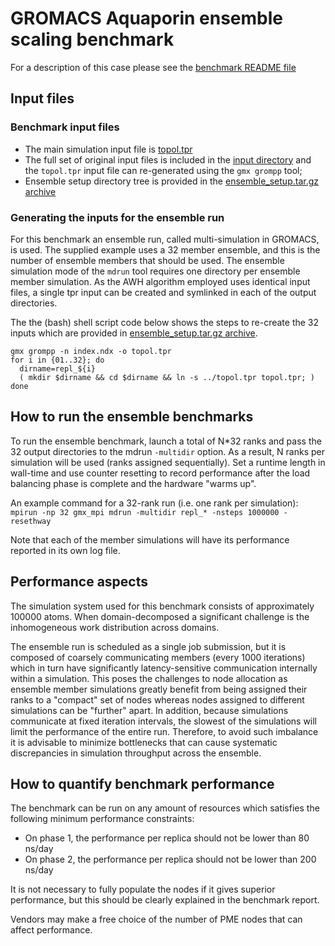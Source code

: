 # GROMACS Aquaporin ensemble scaling benchmark

For a description of this case please see the [benchmark README
file](./inputs//README)

## Input files

### Benchmark input files

- The main simulation input file is [topol.tpr](./inputs/topol.tpr)
- The full set of original input files is included in the 
  [input directory](./inputs/) and the ``topol.tpr`` input file can
  re-generated using the ``gmx grompp`` tool;
- Ensemble setup directory tree is provided in the
  [ensemble_setup.tar.gz archive](./inputs/ensemble_setup.tar.gz)

### Generating the inputs for the ensemble run

For this benchmark an ensemble run, called multi-simulation in
GROMACS, is used. The supplied example uses a 32 member ensemble, and
this is the number of ensemble members that should be used. The
ensemble simulation mode of the ``mdrun`` tool requires one directory
per ensemble member simulation.  As the AWH algorithm employed uses
identical input files, a single tpr input can be created and symlinked
in each of the output directories.

The the (bash) shell script code below shows the steps to re-create
the 32 inputs which are provided in
[ensemble_setup.tar.gz archive](./inputs/ensemble_setup.tar.gz).
```
gmx grompp -n index.ndx -o topol.tpr
for i in {01..32}; do
  dirname=repl_${i}
  ( mkdir $dirname && cd $dirname && ln -s ../topol.tpr topol.tpr; )
done
```

## How to run the ensemble benchmarks

To run the ensemble benchmark, launch a total of N*32 ranks and pass
the 32 output directories to the mdrun ``-multidir`` option. As a
result, N ranks per simulation will be used (ranks assigned
sequentially).  Set a runtime length in wall-time and use counter
resetting to record performance after the load balancing phase is
complete and the hardware "warms up".

An example command for a 32-rank run (i.e. one rank per simulation):
`mpirun -np 32 gmx_mpi mdrun -multidir repl_* -nsteps 1000000 -resethway`

Note that each of the member simulations will have its performance
reported in its own log file.

## Performance aspects

The simulation system used for this benchmark consists of
approximately 100000 atoms.  When domain-decomposed a significant
challenge is the inhomogeneous work distribution across domains.

The ensemble run is scheduled as a single job submission, but it is
composed of coarsely communicating members (every 1000 iterations)
which in turn have significantly latency-sensitive communication
internally within a simulation.  This poses the challenges to node
allocation as ensemble member simulations greatly benefit from being
assigned their ranks to a "compact" set of nodes whereas nodes
assigned to different simulations can be "further" apart.  In
addition, because simulations communicate at fixed iteration
intervals, the slowest of the simulations will limit the performance
of the entire run.  Therefore, to avoid such imbalance it is advisable
to minimize bottlenecks that can cause systematic discrepancies in
simulation throughput across the ensemble.

## How to quantify benchmark performance

The benchmark can be run on any amount of resources which satisfies 
the following minimum performance constraints:
- On phase 1, the performance per replica should not be lower than 80 ns/day
- On phase 2, the performance per replica should not be lower than 200 ns/day

It is not necessary to fully populate the nodes if it gives superior
performance, but this should be clearly explained in the benchmark
report.

Vendors may make a free choice of the number of PME nodes that can
affect performance.
